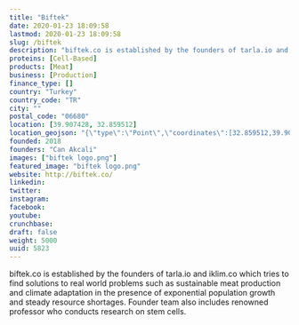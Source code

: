 ```yaml
---
title: "Biftek"
date: 2020-01-23 18:09:58
lastmod: 2020-01-23 18:09:58
slug: /biftek
description: "biftek.co is established by the founders of tarla.io and iklim.co which tries to find solutions to real world problems such as sustainable meat production and climate adaptation in the presence of exponential population growth and steady resource shortages. Founder team also includes renowned professor who conducts research on stem cells."
proteins: [Cell-Based]
products: [Meat]
business: [Production]
finance_type: []
country: "Turkey"
country_code: "TR"
city: ""
postal_code: "06680"
location: [39.907428, 32.859512]
location_geojson: "{\"type\":\"Point\",\"coordinates\":[32.859512,39.907428]}"
founded: 2018
founders: "Can Akcali"
images: ["biftek logo.png"]
featured_image: "biftek logo.png"
website: http://biftek.co/
linkedin: 
twitter: 
instagram: 
facebook: 
youtube: 
crunchbase: 
draft: false
weight: 5000
uuid: 5823
---
```

biftek.co is established by the founders of tarla.io and iklim.co which tries to find solutions to real world problems such as sustainable meat production and climate adaptation in the presence of exponential population growth and steady resource shortages. Founder team also includes renowned professor who conducts research on stem cells.
